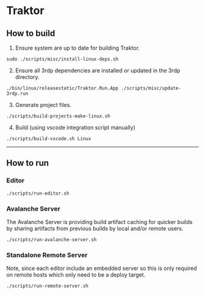 # Traktor

## How to build

1. Ensure system are up to date for building Traktor.
```
sudo ./scripts/misc/install-linux-deps.sh
```

2. Ensure all 3rdp dependencies are installed or updated in the 3rdp directory.
```
./bin/linux/releasestatic/Traktor.Run.App ./scripts/misc/update-3rdp.run
```

3. Generate project files.
```
./scripts/build-projects-make-linux.sh
```

4. Build (using vscode integration script manually)
```
./scripts/build-vscode.sh Linux
```

---

## How to run

### Editor
```
./scripts/run-editor.sh
```

### Avalanche Server
The Avalanche Server is providing build artifact caching for quicker builds by sharing artifacts from previous builds by local and/or remote users.
```
./scripts/run-avalanche-server.sh
```

### Standalone Remote Server
Note, since each editor include an embedded server so this is only required on remote hosts which only need to be a deploy target.
```
./scripts/run-remote-server.sh
```
